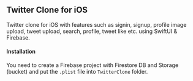 ## Twitter Clone for iOS

Twitter clone for iOS with features such as signin, signup, profile image upload, tweet upload, search, profile, tweet like etc. using SwiftUI & Firebase.

#### Installation

You need to create a Firebase project with Firestore DB and Storage (bucket) and put the `.plist` file into `TwitterClone` folder.
